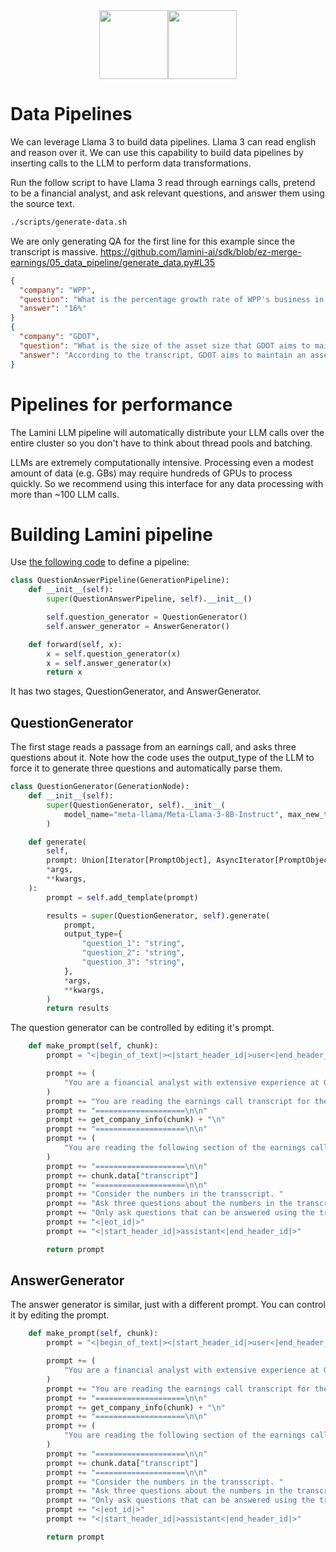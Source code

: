 <div align="center">
<img src="https://avatars.githubusercontent.com/u/130713213?s=200&v=4" width="110"><img src="https://huggingface.co/lamini/instruct-peft-tuned-12b/resolve/main/Lamini_logo.png?max-height=110" height="110">
</div>

# Data Pipelines

We can leverage Llama 3 to build data pipelines. Llama 3 can read english and
reason over it. We can use this capability to build data pipelines by inserting
calls to the LLM to perform data transformations.

Run the follow script to have Llama 3 read through earnings calls, pretend to
be a financial analyst, and ask relevant questions, and answer them using the
source text.


```bash
./scripts/generate-data.sh
```

We are only generating QA for the first line for this example since the transcript is massive.
https://github.com/lamini-ai/sdk/blob/ez-merge-earnings/05_data_pipeline/generate_data.py#L35

```json
{
  "company": "WPP",
  "question": "What is the percentage growth rate of WPP's business in Germany in Q1, according to Mark Read?",
  "answer": "16%"
}
{
  "company": "GDOT",
  "question": "What is the size of the asset size that GDOT aims to maintain to protect its revenue",
  "answer": "According to the transcript, GDOT aims to maintain an asset size of $10 billion or less to protect its revenue"
}

```

# Pipelines for performance

The Lamini LLM pipeline will automatically distribute your LLM calls over the entire cluster so you don't have
to think about thread pools and batching.

LLMs are extremely computationally intensive. Processing even a modest amount of data (e.g. GBs)
may require hundreds of GPUs to process quickly. So we recommend using this interface for any
data processing with more than ~100 LLM calls.

# Building Lamini pipeline

Use [the following code](generate_data.py#L40) to define a pipeline:

```python
class QuestionAnswerPipeline(GenerationPipeline):
    def __init__(self):
        super(QuestionAnswerPipeline, self).__init__()

        self.question_generator = QuestionGenerator()
        self.answer_generator = AnswerGenerator()

    def forward(self, x):
        x = self.question_generator(x)
        x = self.answer_generator(x)
        return x

```

It has two stages, QuestionGenerator, and AnswerGenerator.

## QuestionGenerator

The first stage reads a passage from an earnings call, and asks three questions about it.
Note how the code uses the output_type of the LLM to force it to generate three questions and automatically parse them.

```python
class QuestionGenerator(GenerationNode):
    def __init__(self):
        super(QuestionGenerator, self).__init__(
            model_name="meta-llama/Meta-Llama-3-8B-Instruct", max_new_tokens=150
        )

    def generate(
        self,
        prompt: Union[Iterator[PromptObject], AsyncIterator[PromptObject]],
        *args,
        **kwargs,
    ):
        prompt = self.add_template(prompt)

        results = super(QuestionGenerator, self).generate(
            prompt,
            output_type={
                "question_1": "string",
                "question_2": "string",
                "question_3": "string",
            },
            *args,
            **kwargs,
        )
        return results

```

The question generator can be controlled by editing it's prompt.

```python
    def make_prompt(self, chunk):
        prompt = "<|begin_of_text|><|start_header_id|>user<|end_header_id|>"

        prompt += (
            "You are a financial analyst with extensive experience at Goldman Sachs."
        )
        prompt += "You are reading the earnings call transcript for the following company:\n\n"
        prompt += "====================\n\n"
        prompt += get_company_info(chunk) + "\n"
        prompt += "====================\n\n"
        prompt += (
            "You are reading the following section of the earnings call transcript:\n\n"
        )
        prompt += "====================\n\n"
        prompt += chunk.data["transcript"]
        prompt += "====================\n\n"
        prompt += "Consider the numbers in the transscript. "
        prompt += "Ask three questions about the numbers in the transcript that require precise answers. "
        prompt += "Only ask questions that can be answered using the transcript."
        prompt += "<|eot_id|>"
        prompt += "<|start_header_id|>assistant<|end_header_id|>"

        return prompt
```

## AnswerGenerator

The answer generator is similar, just with a different prompt.  You can control it by editing the prompt.

```python
    def make_prompt(self, chunk):
        prompt = "<|begin_of_text|><|start_header_id|>user<|end_header_id|>"

        prompt += (
            "You are a financial analyst with extensive experience at Goldman Sachs."
        )
        prompt += "You are reading the earnings call transcript for the following company:\n\n"
        prompt += "====================\n\n"
        prompt += get_company_info(chunk) + "\n"
        prompt += "====================\n\n"
        prompt += (
            "You are reading the following section of the earnings call transcript:\n\n"
        )
        prompt += "====================\n\n"
        prompt += chunk.data["transcript"]
        prompt += "====================\n\n"
        prompt += "Consider the numbers in the transscript. "
        prompt += "Ask three questions about the numbers in the transcript that require precise answers. "
        prompt += "Only ask questions that can be answered using the transcript."
        prompt += "<|eot_id|>"
        prompt += "<|start_header_id|>assistant<|end_header_id|>"

        return prompt
```
